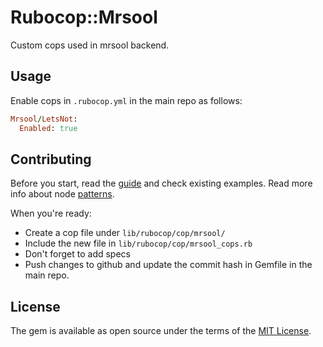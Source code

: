 # Rubocop::Mrsool

Custom cops used in mrsool backend.

## Usage

Enable cops in `.rubocop.yml` in the main repo as follows:

```ruby
Mrsool/LetsNot:
  Enabled: true
```

## Contributing

Before you start, read the [guide](https://www.fastruby.io/blog/rubocop/code-quality/create-a-custom-rubocop-cop.html) and check existing examples.
Read more info about node [patterns](https://github.com/rubocop/rubocop-ast/blob/master/docs/modules/ROOT/pages/node_pattern.adoc).

When you're ready:
- Create a cop file under `lib/rubocop/cop/mrsool/`
- Include the new file in `lib/rubocop/cop/mrsool_cops.rb`
- Don't forget to add specs
- Push changes to github and update the commit hash in Gemfile in the main repo.

## License

The gem is available as open source under the terms of the [MIT License](https://opensource.org/licenses/MIT).
